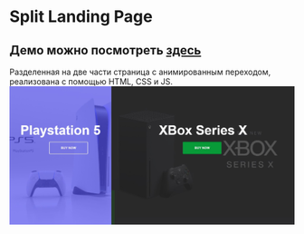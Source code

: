 # Split Landing Page
## Демо можно посмотреть [здесь](https://xellamay.github.io/split_page/build)
Разделенная на две части страница с анимированным переходом, реализована с помощью HTML, CSS и JS.
![скриншот](src/img/Screenshot_1.jpg)